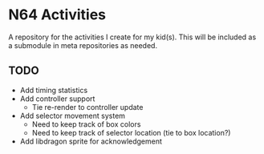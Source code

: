 # N64 Activities

A repository for the activities I create for my kid(s). This will be included
as a submodule in meta repositories as needed.

## TODO

- Add timing statistics
- Add controller support
  - Tie re-render to controller update
- Add selector movement system
  - Need to keep track of box colors
  - Need to keep track of selector location (tie to box location?)
- Add libdragon sprite for acknowledgement
